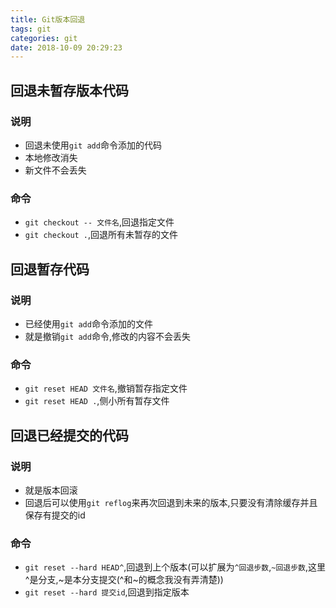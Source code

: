 ```yaml
---
title: Git版本回退
tags: git
categories: git
date: 2018-10-09 20:29:23
---
```



## 回退未暂存版本代码

### 说明

- 回退未使用`git add`命令添加的代码
- 本地修改消失
- 新文件不会丢失

### 命令

- `git checkout -- 文件名`,回退指定文件
- `git checkout .`,回退所有未暂存的文件

## 回退暂存代码
<!-- more -->

### 说明

- 已经使用`git add`命令添加的文件
- 就是撤销`git add`命令,修改的内容不会丢失

### 命令

- `git reset HEAD 文件名`,撤销暂存指定文件
- `git reset HEAD .`,侧小所有暂存文件

## 回退已经提交的代码

### 说明

- 就是版本回滚
- 回退后可以使用`git reflog`来再次回退到未来的版本,只要没有清除缓存并且保存有提交的id

### 命令

- `git reset --hard HEAD^`,回退到上个版本(可以扩展为`^回退步数`,`~回退步数`,这里^是分支,~是本分支提交(^和~的概念我没有弄清楚))
- `git reset --hard 提交id`,回退到指定版本


